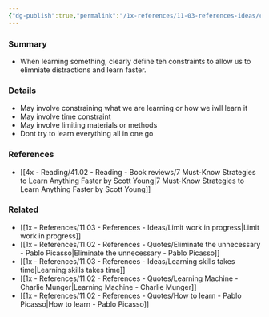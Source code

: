 ```yaml
---
{"dg-publish":true,"permalink":"/1x-references/11-03-references-ideas/constraints-help-learn-better/","title":"Constraints help learn better","dgShowBacklinks":false}
---
```



### Summary
- When learning something, clearly define teh constraints to allow us to elimniate distractions and learn faster. 

### Details
- May involve constraining what we are learning or how we iwll learn it
- May involve time constraint
- May involve limiting materials or methods
- Dont try to learn everything all in one go

### References
- [[4x - Reading/41.02 - Reading - Book reviews/7 Must-Know Strategies to Learn Anything Faster by Scott Young\|7 Must-Know Strategies to Learn Anything Faster by Scott Young]]

### Related
- [[1x - References/11.03 - References - Ideas/Limit work in progress\|Limit work in progress]]
- [[1x - References/11.02 - References - Quotes/Eliminate the unnecessary - Pablo Picasso\|Eliminate the unnecessary - Pablo Picasso]]
- [[1x - References/11.03 - References - Ideas/Learning skills takes time\|Learning skills takes time]]
- [[1x - References/11.02 - References - Quotes/Learning Machine - Charlie Munger\|Learning Machine - Charlie Munger]]
- [[1x - References/11.02 - References - Quotes/How to learn - Pablo Picasso\|How to learn - Pablo Picasso]]